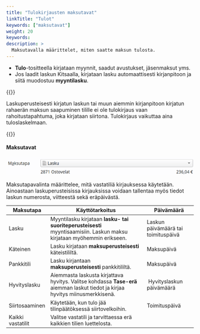```yaml
---
title: "Tulokirjausten maksutavat"
linkTitle: "Tulot"
keywords: ["maksutavat"]
weight: 20
keywords:
description: >
  Maksutavalla määrittelet, miten saatte maksun tulosta.
---
```


- **Tulo**-tositteella kirjataan myynnit, saadut avustukset, jäsenmaksut yms.
- Jos laadit laskun Kitsaalla, kirjataan lasku automaattisesti kirjanpitoon ja siitä muodostuu **myyntilasku**.

{{<alert title="Laskun maksun saapuminen">}}

Laskuperusteisesti kirjatun laskun tai muun aiemmin kirjanpitoon kirjatun rahaerän maksun saapuminen tilille ei ole tulokirjaus vaan rahoitustapahtuma, joka kirjataan siirtona. Tulokirjaus vaikuttaa aina tuloslaskelmaan.

{{</alert>}}

#### Maksutavat

![](/img/fi/kirjaus/menotulo/maksutapavalinta.png)

Maksutapavalinta määrittelee, mitä vastatiliä kirjauksessa käytetään. Ainoastaan laskuperusteisissa kirjauksissa voidaan tallentaa myös tiedot laskun numerosta, viitteestä sekä eräpäivästä.

| Maksutapa         | Käyttötarkoitus                                                                                                                | Päivämäärä                          |
| ----------------- | ------------------------------------------------------------------------------------------------------------------------------ | ----------------------------------- |
| Lasku             | Myyntilasku kirjataan **lasku- tai suoriteperusteisesti** myyntisaamisiin. Laskun maksu kirjataan myöhemmin erikseen.          | Laskun päivämäärä tai toimituspäivä |
| Käteinen          | Lasku kirjataan **maksuperusteisesti** käteistililtä.                                                                          | Maksupäivä                          |
| Pankkitili        | Lasku kirjantaan **maksuperusteisesti** pankkitililtä.                                                                         | Maksupäivä                          |
| Hyvityslasku      | Aiemmasta laskusta kirjattava hyvitys. Valitse kohdassa **Tase-erä** aiemman laskut tiedot ja kirjaa hyvitys miinusmerkkisenä. |  Hyvityslaskun päivämäärä           |
| Siirtosaaminen    | Käytetään, kun tulo jää tilinpäätöksessä siirtovelkoihin.                                                                      | Toimituspäivä                       |
| Kaikki vastatilit | Valitse vastatili ja tarvittaessa erä kaikkien tilien luettelosta.                                                             |
